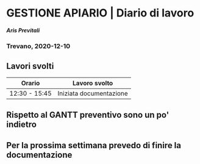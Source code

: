 # GESTIONE APIARIO | Diario di lavoro
##### Aris Previtali
### Trevano, 2020-12-10

## Lavori svolti


|Orario        |Lavoro svolto                 |
|--------------|------------------------------|
| 12:30 - 15:45 | Iniziata documentazione |


## 

## Rispetto al GANTT preventivo sono un po' indietro

## Per la prossima settimana prevedo di finire la documentazione
